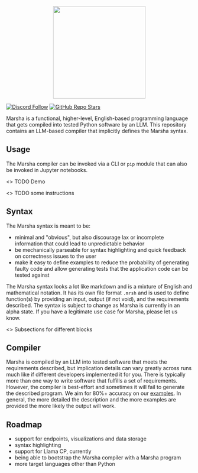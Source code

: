 &nbsp;

<p align="center">
  <picture>
    <source media="(prefers-color-scheme: dark)" srcset="logo_dark.png">
    <source media="(prefers-color-scheme: light)" srcset="logo.png">
    <img height="250" />
  </picture>
</p>

[![Discord Follow](https://dcbadge.vercel.app/api/server/p5BTaWAdjm?style=flat)](https://discord.gg/p5BTaWAdjm)
[![GitHub Repo Stars](https://img.shields.io/github/stars/alantech/marsha?style=social)](https://github.com/alantech/marsha)

Marsha is a functional, higher-level, English-based programming language that gets compiled into tested Python software by an LLM. This repository contains an LLM-based compiler that implicitly defines the Marsha syntax.

## Usage

The Marsha compiler can be invoked via a CLI or `pip` module that can also be invoked in Jupyter notebooks.

<> TODO Demo

<> TODO some instructions

## Syntax

The Marsha syntax is meant to be:
- minimal and "obvious", but also discourage lax or incomplete information that could lead to unpredictable behavior
- be mechanically parseable for syntax highlighting and quick feedback on correctness issues to the user
- make it easy to define examples to reduce the probability of generating faulty code and allow generating tests that the application code can be tested against

The Marsha syntax looks a lot like markdown and is a mixture of English and mathematical notation. It has its own file format `.mrsh` and is used to define function(s) by providing an input, output (if not void), and the requirements described. The syntax is subject to change as Marsha is currently in an alpha state. If you have a legitimate use case for Marsha, please let us know.

<> Subsections for different blocks

## Compiler

Marsha is compiled by an LLM into tested software that meets the requirements described, but implication details can vary greatly across runs much like if different developers implemented it for you. There is typically more than one way to write software that fulfills a set of requirements. However, the compiler is best-effort and sometimes it will fail to generate the described program. We aim for 80%+ accuracy on our [examples](./examples/test/). In general, the more detailed the description and the more examples are provided the more likely the output will work.

## Roadmap

- support for endpoints, visualizations and data storage
- syntax highlighting
- support for Llama CP, currently 
- being able to bootstrap the Marsha compiler with a Marsha program
- more target languages other than Python